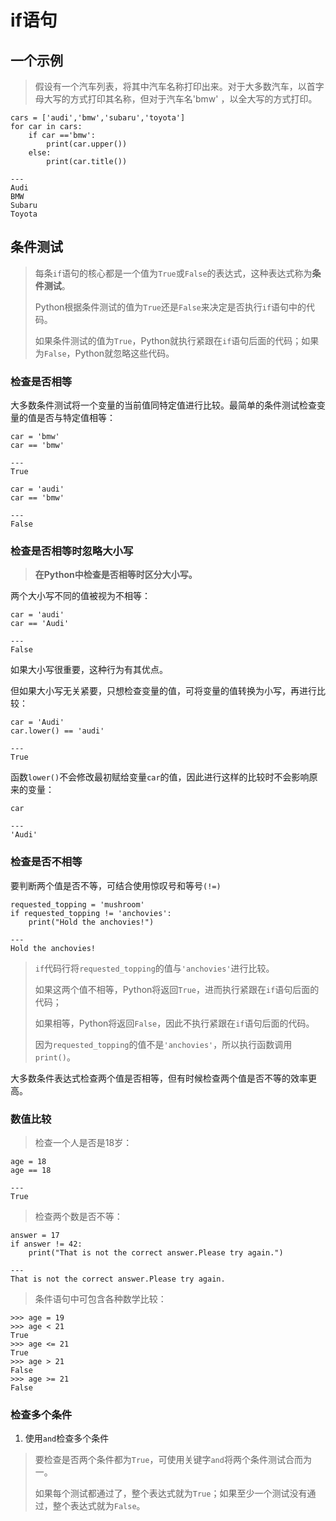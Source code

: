 # if语句

## 一个示例

>假设有一个汽车列表，将其中汽车名称打印出来。对于大多数汽车，以首字母大写的方式打印其名称，但对于汽车名'bmw' ，以全大写的方式打印。
```
cars = ['audi','bmw','subaru','toyota']
for car in cars:
    if car =='bmw':
        print(car.upper())
    else:
        print(car.title())

---
Audi
BMW
Subaru
Toyota
```

## 条件测试

>每条`if`语句的核心都是一个值为`True`或`False`的表达式，这种表达式称为**条件测试**。
>
>Python根据条件测试的值为`True`还是`False`来决定是否执行`if`语句中的代码。
>
>如果条件测试的值为`True`，Python就执行紧跟在`if`语句后面的代码；如果为`False`，Python就忽略这些代码。

### 检查是否相等

大多数条件测试将一个变量的当前值同特定值进行比较。最简单的条件测试检查变量的值是否与特定值相等：
```
car = 'bmw'
car == 'bmw'

---
True
```
```
car = 'audi'
car == 'bmw'

---
False
```

### 检查是否相等时忽略大小写

>**在Python中检查是否相等时区分大小写。**

两个大小写不同的值被视为不相等：

```
car = 'audi'
car == 'Audi'

---
False
```
如果大小写很重要，这种行为有其优点。

但如果大小写无关紧要，只想检查变量的值，可将变量的值转换为小写，再进行比较：
```
car = 'Audi'
car.lower() == 'audi'

---
True
```
函数`lower()`不会修改最初赋给变量`car`的值，因此进行这样的比较时不会影响原来的变量：
```
car

---
'Audi'
```

### 检查是否不相等

要判断两个值是否不等，可结合使用惊叹号和等号`(!=)`

```
requested_topping = 'mushroom'
if requested_topping != 'anchovies':
    print("Hold the anchovies!")
    
---
Hold the anchovies!
```
>`if`代码行将`requested_topping`的值与`'anchovies'`进行比较。
>
>如果这两个值不相等，Python将返回`True`，进而执行紧跟在`if`语句后面的代码；
>
>如果相等，Python将返回`False`，因此不执行紧跟在`if`语句后面的代码。
>
>因为`requested_topping`的值不是`'anchovies'`，所以执行函数调用`print()`。

大多数条件表达式检查两个值是否相等，但有时候检查两个值是否不等的效率更高。

### 数值比较

>检查一个人是否是18岁：
```
age = 18
age == 18

---
True
```

>检查两个数是否不等：

```
answer = 17
if answer != 42:
    print("That is not the correct answer.Please try again.")
    
---
That is not the correct answer.Please try again.
```

>条件语句中可包含各种数学比较：

```
>>> age = 19 
>>> age < 21 
True 
>>> age <= 21 
True 
>>> age > 21 
False 
>>> age >= 21 
False
```

### 检查多个条件

1. 使用`and`检查多个条件

>要检查是否两个条件都为`True`，可使用关键字`and`将两个条件测试合而为一。
>
>如果每个测试都通过了，整个表达式就为`True`；如果至少一个测试没有通过，整个表达式就为`False`。

